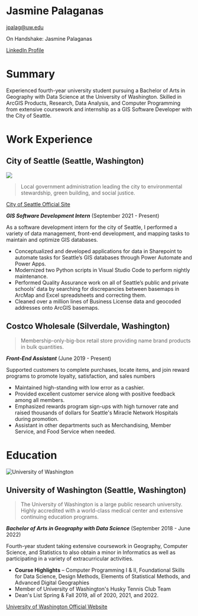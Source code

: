 # Jasmine Palaganas

jpalag@uw.edu

On Handshake: Jasmine Palaganas

[LinkedIn Profile](https://www.linkedin.com/in/jasmine-palaganas-12877b229/)

# Summary

Experienced fourth-year university student pursuing a Bachelor of Arts in Geography with Data Science at the University of Washington. Skilled in ArcGIS Products, Research, Data Analysis, and Computer Programming from extensive coursework and internship as a GIS Software Developer with the City of Seattle.

# Work Experience

## City of Seattle (Seattle, Washington)
![](https://www.nationsonline.org/gallery/USA/Seattle-Space-Needle.jpg)
> Local government administration leading the city to environmental stewardship, green building, and social justice.

[City of Seattle Official Site](http://www.seattle.gov/)

***GIS Software Development Intern*** (September 2021 - Present)

As a software development intern for the city of Seattle, I performed a variety of data management, front-end development, and mapping tasks to maintain and optimize GIS databases.

- Conceptualized and developed applications for data in Sharepoint to automate tasks for Seattle’s GIS databases through Power Automate and Power Apps.
- Modernized two Python scripts in Visual Studio Code to perform nightly maintenance. 
- Performed Quality Assurance work on all of Seattle’s public and private schools’ data by searching for discrepancies between basemaps in ArcMap and Excel spreadsheets and correcting them.
- Cleaned over a million lines of Business License data and geocoded addresses onto ArcGIS basemaps.

## Costco Wholesale (Silverdale, Washington)
> Membership-only-big-box retail store providing name brand products in bulk quantities.

***Front-End Assistant*** (June 2019 - Present)

Supported customers to complete purchases, locate items, and join reward programs to promote loyalty, satisfaction, and sales numbers

- Maintained high-standing with low error as a cashier.
- Provided excellent customer service along with positive feedback among all members.
- Emphasized rewards program sign-ups with high turnover rate and raised thousands of dollars for Seattle's Miracle Network Hospitals during promotion.
- Assistant in other departments such as Merchandising, Member Service, and Food Service when needed.


# Education

![University of Washington](https://az589735.vo.msecnd.net/images/profilepics/1023567/02.jpg)

## University of Washington (Seattle, Washington)
> The University of Washington is a large public research university. Highly accredited with a world-class medical center and extensive continuing education programs.

***Bachelor of Arts in Geography with Data Science*** (September 2018 - June 2022)

Fourth-year student taking extensive coursework in Geography, Computer Science, and Statistics to also obtain a minor in Informatics as well as participating in a variety of extracurricular activities.

- **Course Highlights** – Computer Programming I & II, Foundational Skills for Data Science, Design Methods, Elements of Statistical Methods, and Advanced Digital Geographies
- Member of University of Washington's Husky Tennis Club Team
- Dean's List Spring & Fall 2019, all of 2020, 2021, and 2022.

[University of Washington Official Website](https://www.washington.edu/)
